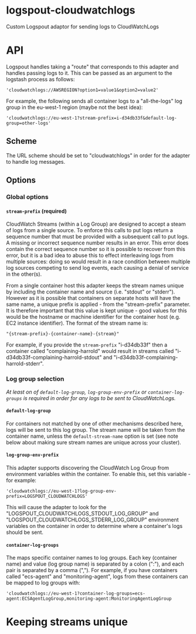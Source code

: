 # logspout-cloudwatchlogs

Custom Logspout adaptor for sending logs to CloudWatchLogs

# API

Logspout handles taking a "route" that corresponds to this adapter and handles passing logs to it. This can be passed as an argument to the logstash process as follows:

    'cloudwatchlogs://AWSREGION?option1=value1&option2=value2'

For example, the following sends all container logs to a "all-the-logs" log group in the eu-west-1 region (maybe not the best idea):

    'cloudwatchlogs://eu-west-1?stream-prefix=i-d34db33f&default-log-group=other-logs'

## Scheme

The URL scheme should be set to "cloudwatchlogs" in order for the adapter to handle log messages.

## Options

### Global options

#### `stream-prefix` (required)

CloudWatch Streams (within a Log Group) are designed to accept a steam of logs from a single source. To enforce this calls to put logs return a sequence number that must be provided with a subsequent call to put logs. A missing or incorrect sequence number results in an error. This error does contain the correct sequence number so it is possible to recover from this error, but it is a bad idea to abuse this to effect interleaving logs from multiple sources: doing so would result in a race condition between multiple log sources competing to send log events, each causing a denial of service in the other(s).

From a single container host this adapter keeps the stream names unique by including the container name and source (i.e. "stdout" or "stderr"). However as it is possible that containers on separate hosts will have the same name, a unique prefix is applied - from the "stream-prefix" parameter. It is therefore important that this value is kept unique - good values for this would be the hostname or machine identifier for the container host (e.g. EC2 instance identifier). The format of the stream name is:

    "{stream-prefix}-{container-name}-{stream}"

For example, if you provide the `stream-prefix` "i-d34db33f" then a container called "complaining-harrold" would result in streams called "i-d34db33f-complaining-harrold-stdout" and "i-d34db33f-complaining-harrold-stderr".

### Log group selection

*At least on of `default-log-group`, `log-group-env-prefix` or `container-log-groups` is required in order for any logs to be sent to CloudWatchLogs.*

#### `default-log-group`

For containers not matched by one of other mechanisms described here, logs will be sent to this log group. The stream name will be taken from the container name, unless the `default-stream-name` option is set (see note below about making sure stream names are unique across your cluster).

#### `log-group-env-prefix`

This adapter supports discovering the CloudWatch Log Group from environment variables within the container. To enable this, set this variable - for example:

    'cloudwatchlogs://eu-west-1?log-group-env-prefix=LOGSPOUT_CLOUDWATCHLOGS'

This will cause the adapter to look for the "LOGSPOUT\_CLOUDWATCHLOGS\_STDOUT\_LOG\_GROUP" and "LOGSPOUT\_CLOUDWATCHLOGS\_STDERR\_LOG\_GROUP" environment variables on the container in order to determine where a container's logs should be sent.

#### `container-log-groups`

The maps specific container names to log groups. Each key (container name) and value (log group name) is separated by a colon (":"), and each pair is separated by a comma (","). For example, if you have containers called "ecs-agent" and "monitoring-agent", logs from these containers can be mapped to log groups with:

    'cloudwatchlogs://eu-west-1?container-log-groups=ecs-agent:ECSAgentLogGroup,monitoring-agent:MonitoringAgentLogGroup

# Keeping streams unique

